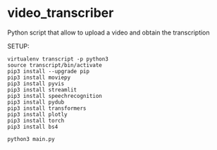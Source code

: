 # video_transcriber
Python script that allow to upload a video and obtain the transcription

SETUP:
```
virtualenv transcript -p python3
source transcript/bin/activate
pip3 install --upgrade pip
pip3 install moviepy
pip3 install pyvis
pip3 install streamlit
pip3 install speechrecognition
pip3 install pydub
pip3 install transformers
pip3 install plotly
pip3 install torch
pip3 install bs4

python3 main.py

```

